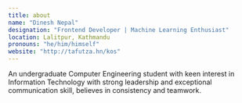 ```yaml
---
title: about
name: "Dinesh Nepal"
designation: "Frontend Developer | Machine Learning Enthusiast"
location: Lalitpur, Kathmandu
pronouns: "he/him/himself"
website: "http://tafutza.hn/kos"
---
```


An undergraduate Computer Engineering student with keen interest in Information Technology with strong leadership and exceptional communication skill, believes in consistency and teamwork.
